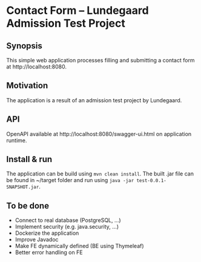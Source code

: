 # Contact Form – Lundegaard Admission Test Project
## Synopsis
This simple web application processes filling and submitting a contact form at http://localhost:8080.
## Motivation
The application is a result of an admission test project by Lundegaard.
## API
OpenAPI available at http://localhost:8080/swagger-ui.html on application runtime.
## Install & run
The application can be build using ```mvn clean install```.
The built .jar file can be found in ~/target folder and run using ```java -jar test-0.0.1-SNAPSHOT.jar```.
## To be done
<ul>
<li>Connect to real database (PostgreSQL, ...)</li>
<li>Implement security (e.g. java.security, ...)</li>
<li>Dockerize the application</li>
<li>Improve Javadoc</li>
<li>Make FE dynamically defined (BE using Thymeleaf)</li>
<li>Better error handling on FE</li>
</ul>